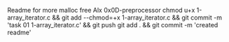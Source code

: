 Readme for more malloc free Alx 0x0D-preprocessor
chmod u+x 1-array_iterator.c && git add --chmod=+x 1-array_iterator.c && git commit -m 'task 01 1-array_iterator.c' && git push
git add . && git commit -m 'created readme'